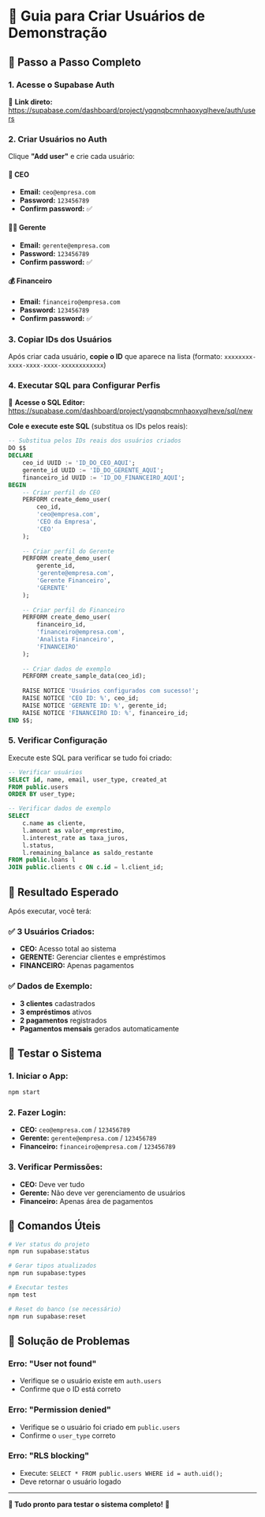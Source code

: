 # 👥 Guia para Criar Usuários de Demonstração

## 🎯 Passo a Passo Completo

### 1. **Acesse o Supabase Auth**
🔗 **Link direto:** https://supabase.com/dashboard/project/yqqnqbcmnhaoxyqlheve/auth/users

### 2. **Criar Usuários no Auth**

Clique **"Add user"** e crie cada usuário:

#### 👑 **CEO**
- **Email:** `ceo@empresa.com`
- **Password:** `123456789`
- **Confirm password:** ✅

#### 👨‍💼 **Gerente**
- **Email:** `gerente@empresa.com`  
- **Password:** `123456789`
- **Confirm password:** ✅

#### 💰 **Financeiro**
- **Email:** `financeiro@empresa.com`
- **Password:** `123456789`
- **Confirm password:** ✅

### 3. **Copiar IDs dos Usuários**

Após criar cada usuário, **copie o ID** que aparece na lista (formato: `xxxxxxxx-xxxx-xxxx-xxxx-xxxxxxxxxxxx`)

### 4. **Executar SQL para Configurar Perfis**

🔗 **Acesse o SQL Editor:** https://supabase.com/dashboard/project/yqqnqbcmnhaoxyqlheve/sql/new

**Cole e execute este SQL** (substitua os IDs pelos reais):

```sql
-- Substitua pelos IDs reais dos usuários criados
DO $$
DECLARE
    ceo_id UUID := 'ID_DO_CEO_AQUI';
    gerente_id UUID := 'ID_DO_GERENTE_AQUI';
    financeiro_id UUID := 'ID_DO_FINANCEIRO_AQUI';
BEGIN
    -- Criar perfil do CEO
    PERFORM create_demo_user(
        ceo_id,
        'ceo@empresa.com',
        'CEO da Empresa',
        'CEO'
    );
    
    -- Criar perfil do Gerente
    PERFORM create_demo_user(
        gerente_id,
        'gerente@empresa.com',
        'Gerente Financeiro',
        'GERENTE'
    );
    
    -- Criar perfil do Financeiro
    PERFORM create_demo_user(
        financeiro_id,
        'financeiro@empresa.com',
        'Analista Financeiro',
        'FINANCEIRO'
    );
    
    -- Criar dados de exemplo
    PERFORM create_sample_data(ceo_id);
    
    RAISE NOTICE 'Usuários configurados com sucesso!';
    RAISE NOTICE 'CEO ID: %', ceo_id;
    RAISE NOTICE 'GERENTE ID: %', gerente_id;
    RAISE NOTICE 'FINANCEIRO ID: %', financeiro_id;
END $$;
```

### 5. **Verificar Configuração**

Execute este SQL para verificar se tudo foi criado:

```sql
-- Verificar usuários
SELECT id, name, email, user_type, created_at 
FROM public.users 
ORDER BY user_type;

-- Verificar dados de exemplo
SELECT 
    c.name as cliente,
    l.amount as valor_emprestimo,
    l.interest_rate as taxa_juros,
    l.status,
    l.remaining_balance as saldo_restante
FROM public.loans l
JOIN public.clients c ON c.id = l.client_id;
```

## 🎉 Resultado Esperado

Após executar, você terá:

### ✅ **3 Usuários Criados:**
- **CEO:** Acesso total ao sistema
- **GERENTE:** Gerenciar clientes e empréstimos  
- **FINANCEIRO:** Apenas pagamentos

### ✅ **Dados de Exemplo:**
- **3 clientes** cadastrados
- **3 empréstimos** ativos
- **2 pagamentos** registrados
- **Pagamentos mensais** gerados automaticamente

## 🧪 **Testar o Sistema**

### 1. **Iniciar o App:**
```bash
npm start
```

### 2. **Fazer Login:**
- **CEO:** `ceo@empresa.com` / `123456789`
- **Gerente:** `gerente@empresa.com` / `123456789`
- **Financeiro:** `financeiro@empresa.com` / `123456789`

### 3. **Verificar Permissões:**
- **CEO:** Deve ver tudo
- **Gerente:** Não deve ver gerenciamento de usuários
- **Financeiro:** Apenas área de pagamentos

## 🔧 **Comandos Úteis**

```bash
# Ver status do projeto
npm run supabase:status

# Gerar tipos atualizados
npm run supabase:types

# Executar testes
npm test

# Reset do banco (se necessário)
npm run supabase:reset
```

## 🚨 **Solução de Problemas**

### Erro: "User not found"
- Verifique se o usuário existe em `auth.users`
- Confirme que o ID está correto

### Erro: "Permission denied"  
- Verifique se o usuário foi criado em `public.users`
- Confirme o `user_type` correto

### Erro: "RLS blocking"
- Execute: `SELECT * FROM public.users WHERE id = auth.uid();`
- Deve retornar o usuário logado

---

**🎯 Tudo pronto para testar o sistema completo!** 🚀